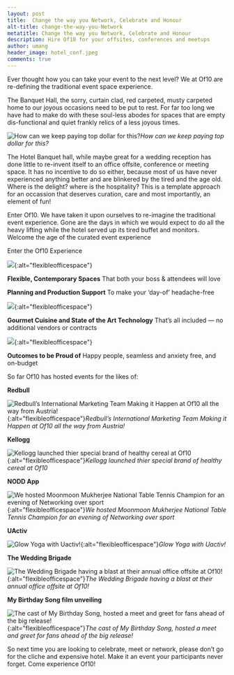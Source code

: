 ```yaml
---
layout: post
title:  Change the way you Network, Celebrate and Honour
alt-title: change-the-way-you-Network
metatitle: Change the way you Network, Celebrate and Honour
description: Hire Of10 for your offsites, conferences and meetups
author: umang
header_image: hotel_conf.jpeg
comments: true
---
```


Ever thought how you can take your event to the next level? We at Of10 are re-defining the traditional event space experience.

The Banquet Hall, the sorry, curtain clad, red carpeted, musty carpeted home to our joyous occasions need to be put to rest. For far too long we have had to make do with these soul-less abodes for spaces that are empty dis-functional and quiet frankly relics of a less joyous times.

![How can we keep paying top dollar for this?](https://cdn-images-1.medium.com/max/9216/1*Nc9D3FcrE0kYW5YL6GDSJg.jpeg)*How can we keep paying top dollar for this?*

The Hotel Banquet hall, while maybe great for a wedding reception has done little to re-invent itself to an office offsite, conference or meeting space. It has no incentive to do so either, because most of us have never experienced anything better and are blinkered by the tired and the age old. Where is the delight? where is the hospitality? This is a template approach for an occassion that deserves curation, care and most importantly, an element of fun!

Enter Of10. We have taken it upon ourselves to re-imagine the traditional event experience. Gone are the days in which we would expect to do all the heavy lifting while the hotel served up its tired buffet and monitors. Welcome the age of the curated event experience

Enter the Of10 Experience

![](https://cdn-images-1.medium.com/max/2000/1*vqBPMTc4zREx5BhLAqEdIQ.jpeg){:alt="flexibleofficespace"}

**Flexible, Contemporary Spaces** That both your boss & attendees will love

**Planning and Production Support** To make your ‘day-of’ headache-free

![](https://cdn-images-1.medium.com/max/2000/0*_It6h15COK5L3nvJ.gif){:alt="flexibleofficespace"}

**Gourmet Cuisine and State of the Art Technology** That’s all included — no additional vendors or contracts

![](https://cdn-images-1.medium.com/max/2000/0*htUHdjYtAW079D2G.gif){:alt="flexibleofficespace"}

**Outcomes to be Proud of** Happy people, seamless and anxiety free, and on-budget

So far Of10 has hosted events for the likes of:

**Redbull**

![Redbull’s International Marketing Team Making it Happen at Of10 all the way from Austria!](https://cdn-images-1.medium.com/max/2000/1*nu82PKxjDrmQ-jtnMeZeSQ.jpeg){:alt="flexibleofficespace"}*Redbull’s International Marketing Team Making it Happen at Of10 all the way from Austria!*

**Kellogg**

![Kellogg launched thier special brand of healthy cereal at Of10](https://cdn-images-1.medium.com/max/2000/1*8gZ2ssPcbi4Mh0fBs5zKUw.jpeg){:alt="flexibleofficespace"}*Kellogg launched thier special brand of healthy cereal at Of10*

**NODD App**

![We hosted Moonmoon Mukherjee National Table Tennis Champion for an evening of Networking over sport](https://cdn-images-1.medium.com/max/2000/1*wEGFGqZ4Y8rS_6MfZqVVow.jpeg){:alt="flexibleofficespace"}*We hosted Moonmoon Mukherjee National Table Tennis Champion for an evening of Networking over sport*

**UActiv**

![Glow Yoga with Uactiv!](https://cdn-images-1.medium.com/max/2000/1*zxomkGJ-Fuof-9sxlTrv-w.jpeg){:alt="flexibleofficespace"}*Glow Yoga with Uactiv!*

**The Wedding Brigade**

![The Wedding Brigade having a blast at their annual office offsite at Of10! ](https://cdn-images-1.medium.com/max/2000/1*MFwL8h9JUh5DjPKUMe5QLg.jpeg){:alt="flexibleofficespace"}*The Wedding Brigade having a blast at their annual office offsite at Of10!*

**My Birthday Song film unveiling**

![The cast of My Birthday Song, hosted a meet and greet for fans ahead of the big release!](https://cdn-images-1.medium.com/max/2000/1*2wRpwt_A60DXCqdzQMvC-Q.jpeg){:alt="flexibleofficespace"}*The cast of My Birthday Song, hosted a meet and greet for fans ahead of the big release!*

So next time you are looking to celebrate, meet or network, please don’t go for the cliche and expensive hotel. Make it an event your participants never forget. Come experience Of10!
